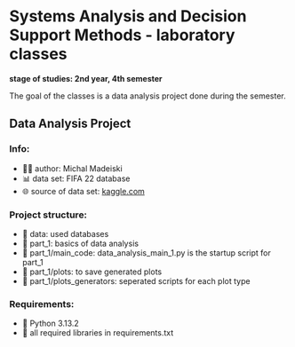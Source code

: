 # Systems Analysis and Decision Support Methods - laboratory classes
__stage of studies: 2nd year, 4th semester__

The goal of the classes is a data analysis project done during the semester.

## Data Analysis Project

### Info:
- 👨‍💻 author: Michal Madeiski
- 📊 data set: FIFA 22 database
- 🌐 source of data set: [kaggle.com](https://www.kaggle.com/)

### Project structure:
- 📁 data: used databases
- 📁 part_1: basics of data analysis
- 📁 part_1/main_code: data_analysis_main_1.py is the startup script for part_1
- 📁 part_1/plots: to save generated plots
- 📁 part_1/plots_generators: seperated scripts for each plot type

### Requirements:
 - 🐍 Python 3.13.2
 - 📖 all required libraries in requirements.txt